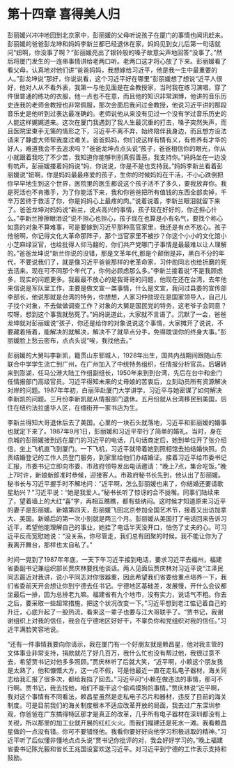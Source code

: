 # 第十四章 喜得美人归

彭丽媛兴冲冲地回到北京家中，彭丽媛的父母听说孩子在厦门的事情也闻讯赶来。彭丽媛的爸爸彭龙坤和妈妈李新兰都已经退休在家，妈妈见到女儿后第一句话就问“妞啊，你没事了啊？”彭丽媛亮出了银铃般的嗓子故意尖声地回答“没事了。”然后将厦门发生的一连串事情讲给老两口听。老两口这才将心放了下来。彭丽媛看了看父母，认真地对他们讲“爸爸妈妈，我想嫁给习近平，他是我一生中最重要的人。”彭龙坤说“那好，你说说看，这个习近平好在哪里”彭丽媛想了想说“近平人很好，他对人从不看外表，我第一与他见面是在金教授家，当时我在练习演唱，穿了件很普通的练功的衣服，他一点也不在意，而且他的知识非常渊博，他讲的音乐历史连我的老师金教授也非常佩服，那次会面后我问过金教授，他说习近平讲的那段音乐史是他听到过表达最准确的。老师说他从来没有见过一个没有学过音乐历史的人能这样娓娓道来。这次在厦门我遇到了我人生最沉重的打击，嗓子突然失声，而且医院里束手无策的情形之下，习近平不离不弃，始终陪伴我身边，而且想方设法请来了静虚大师帮我度过难关。爸爸妈妈，你们说这样有情有义，有修养有才华的好人，难道我会不去追求吗？”爸爸龙坤点点头说“孩子，爸爸相信你的眼光，你从小就跟着我吃了不少苦，我知道你能够判别真假善恶，我支持你。”妈妈坐在一边没有吭声。彭丽媛搂着妈妈说“妈，你说说，你是不是也支持我。”妈妈李新兰看着彭丽媛说“妞啊，你是妈妈最最疼爱的孩子，生你的时候妈妈在干活，不小心跌倒把你早早地生到这个世界，医院里的医生都说这个孩子活不了多久，要我放弃你。我是死活也不肯撒手，为了你能活下来，我和你爸爸把所有值钱的东西全部卖掉，千辛万苦终于救活了你，你是妈妈心上最疼的肉。”说着说着，李新兰眼泪就留下来了。爸爸龙坤对妈妈说“新兰，说点高兴的事情，孩子现在好好的，你还担心什么。”李新兰擦擦眼泪说“说不担心也担心，孩子现在也算是小有名气，要找个称心如意的对象不算难事，可是要嫁到习近平那种高官家里，我还是有点不放心。孩子他爸啊，你记得文化大革命那阵子，那个当官家里不被抄？你这个小小的文化馆小小芝麻绿豆官，也给批得人仰马翻的，你们共产党哪门子事情是最最难以让人理解的。”爸爸龙坤说“新兰你说的没错，那是文革年代,那是个颠倒是非，黑白不分的年代，不要说我们了，就是像习近平爸爸那样的老革命家，习仲勋同志也给折磨的死去活来。现在可不同那个年代了，你何必顾虑那么多。”李新兰接着说“不是我顾虑多，现实的问题更多。我最最不放心的是我哥哥的问题，他现在还在台湾，去年他来信说是军队里工作，主要是做文宣一类事情，什么是文宣，我问过县委的宣传部李部长，他说那就是台湾的特务，你想想，人家习仲勋现在是国家领导人，自己儿子找个对象，不去做做调查工作？对象的大舅是国民党的特务，这老爷子会同意？哎呀，想到这个事我就愁死了。”妈妈说道此，大家就不言语了。沉默了一会，爸爸龙坤就对彭丽媛说“孩子，你还是给你的对象说说这个事情，大家摊开了说说，不要藏着掖着，能解决的就解决，解决不了就早点分手，免得耽误你的终身大事。”彭丽媛脸上愁云密布，点点头说“唉，我找他去。”

彭丽媛的大舅叫李新凯，籍贯山东郓城人，1928年出生，国共内战期间跟随山东联合中学学生流亡到广州，在广州加入了中统特务组织，任情报分析官员。后辗转来到澎湖，任马公港大陆工作组副组长，1950年来到到台湾，先后在台中和金门任情报部门高级官员。习近平得知未来的丈母娘的苦衷后，立刻动员所有资源解决对岸的问题。1987年年初，白丽萍赴厦门大学讲学，习近平与她密谋了如何解决李新凯的问题。三月份李新凯就从情报部门退休。五月份就从台湾移民到美国，后住在纽约法拉盛华人区，在缅街开一家书店为生。

李新兰得知大哥退休后去了美国，心里的一块石头就落地，习近平和彭丽媛的婚事也就定下来了。1987年9月1日，彭丽媛和习近平举行了简单的婚礼。当时，身在京城的彭丽媛接到远在厦门的习近平的电话，几句话商定后，她到单位开了张介绍信，坐上飞机直飞到厦门。一下飞机，习近平就带着她到照相馆去拍结婚快照。负责结婚登记的工作人员登门服务，到家里给他们办结婚证。接着习近平给市委书记汇报，市委书记立即向市委、市政府领导发出电话邀请：“晚上7点，集合吃饭。”晚上7时许，新娘新郎准时恭候，迎接客人。市政府秘书长先到，他认出了彭丽媛。秘书长与习近平握手时不解地问：“近平啊，怎么彭丽媛也来了，你结婚还要请歌星助兴？”习近平说：“她是我爱人。”秘书长听了惊讶的合不拢嘴。同事们陆续来了，望着墙上的大红“喜”字，再相互瞧瞧，都有些纳闷。这时候才知道原来习近平的妻子是彭丽媛。新婚第四天，彭丽媛飞回北京参加全国艺术节，接着又出访加拿大、美国。新婚后的第一次小别就是两三个月。彭丽媛从美国打了电话回来告诉习近平，希望他能理解自己的事业，她挂了电话半天没开口，怕伤了丈夫的心。可习近平反而宽慰她说：“没关系，你尽管走，我们总有团聚的时候。我不能让你为了我离开舞台，那样也太自私了。”

时间一晃到了1987年年底，一天下午习近平接到电话，要求习近平去福州，福建省委副书记兼组织部长贾庆林要找他谈话。两人见面后贾庆林对习近平说“江泽民同志最近对我讲，说小平同志对你很器重，因此希望我们省委给重点培养一下，我们省委前天开会想让你到宁德去任书记。宁德地区基础差，发展慢，开什么会议都坐最后一排，因为总排老九嘛。福建省有九个地市，没有实力，说话气不粗。你去之后，要采取一些超常措施，把这个状况改变一下。”习近平想到老江惦记着自己的升迁，心底升起了一股热流，看来这一辈子也要与江大哥联手了。“贾书记，我谢谢组织上对我的信任，我会在宁德地区好好干，不辜负你和党组织对我的信任。”习近平满脸笑容地说。

“还有一件事情我要向你请示，我在厦门有一个好朋友就是赖昌星，他对我主管的文体事业非常支持，捐款就花了好几百万，我什么忙也没有帮过他，我很过意不去，希望贾书记对他多多照顾。”贾庆林听了后就大笑，“近平啊，小赖这个朋友我是太熟了，他和慷慨大方，这一点不假，可是他最近一直在走私电子器材，海关同志给我汇报了很多次，都给我挡了回去。”习近平问“小赖在做违法的事情，那可不行啊。贾书记，我去找他，咱们不能干这个偷鸡摸狗的事情。”贾庆林说“近平啊，我对这个事情有不同看法，赖昌星虽然是走私电子芯片和器材，违反了目前的海关制度。可是目前我们的海关制度根本不适应改革开放的局面，我去过广东深圳参观，你爸爸在广东搞得特区那才是真正的改革，几乎所有电子器材在深圳都没有上关税，所以那里的加工业就开展的红红火火。而我们福建还是死水一滩。我看赖昌星做的一点没有错。你可不要错怪他。我看你要好好向他学习积极进取的精神。”习近平听了后似懂非懂地点点头说“贾书记你批评的对，我会好好学习的。”晚上福建省委书记陈光毅和省长王兆国设宴欢送习近平。对习近平到宁德的工作表示支持和鼓励。
